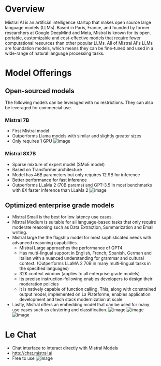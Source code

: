 # Overview

Mistral AI is an artificial intelligence startup that makes open source large language models (LLMs). Based in Paris, France, and founded by former researchers at Google DeepMind and Meta, Mistral is known for its open, portable, customizable and cost-effective models that require fewer computational resources than other popular LLMs. All of Mistral AI's LLMs are foundation models, which means they can be fine-tuned and used in a wide-range of natural language processing tasks.

# Model Offerings

## Open-sourced models
The following models can be leveraged with no restrictions. They can also be leveraged for commercial use.

### Mistral 7B
- First Mistral model
- Outperforms Llama models with similar and slightly greater sizes
- Only requires 1 GPU
![image](https://github.com/user-attachments/assets/f934492c-0712-4514-a55d-13ccc9aaba77)

### Mistral 8X7B
- Sparse mixture of expert model (SMoE model)
- Based on Transformer architecture
- Model has 46B parameters but only requires 12.9B for inference
- Better performance for fast inference
- Outperforms LLaMa 2 (70B params) and GPT-3.5 in most benchmarks with 8X faster inference than LLaMa 2
![image](https://github.com/user-attachments/assets/153fb016-78b3-4177-abce-f1b733f9077c)

## Optimized enterprise grade models
- Mistral Small is the best for low latency use cases.
- Mistral Medium is suitable for all language-based tasks that only require moderate reasoning such as Data Extraction, Summarization and Email writing.
- Mistral large the the flagship model for most sophisticated needs with advanced reasoning capabilities. 
    - Mistral Large approaches the performance of GPT4 
    - Has multi-lingual support in English, French, Spanish, German and Italian with a nuanced understanding for grammar and cultural context. (Outperforms LLaMA 2 70B in many multi-lingual tasks in the specified languages)
    - 32K context window (applies to all enterprise grade models)
    - Its precise instruction-following enables developers to design their moderation policies
    - It is natively capable of function calling. This, along with constrained output model, implemented on La Plateforme, enables application development and tech stack modernization at scale
- Lastly, Mistral offers an embedding model that can be used for many use cases such as clustering and classification. 
![image](https://github.com/user-attachments/assets/4b8193a0-d413-4c2e-8af9-62969e9491f6)
![image](https://github.com/user-attachments/assets/eea15608-fd43-4ecf-98da-94cd52a958d8)
![image](https://github.com/user-attachments/assets/84e4536b-a021-40b6-a6e4-cbf04454fd9f)

# Le Chat
- Chat interface to interact directly with Mistral Models
- <http://chat.mistral.ai>
- Free to use
![image](https://github.com/user-attachments/assets/5075218a-d534-4846-9503-fea93fc4c5eb)
